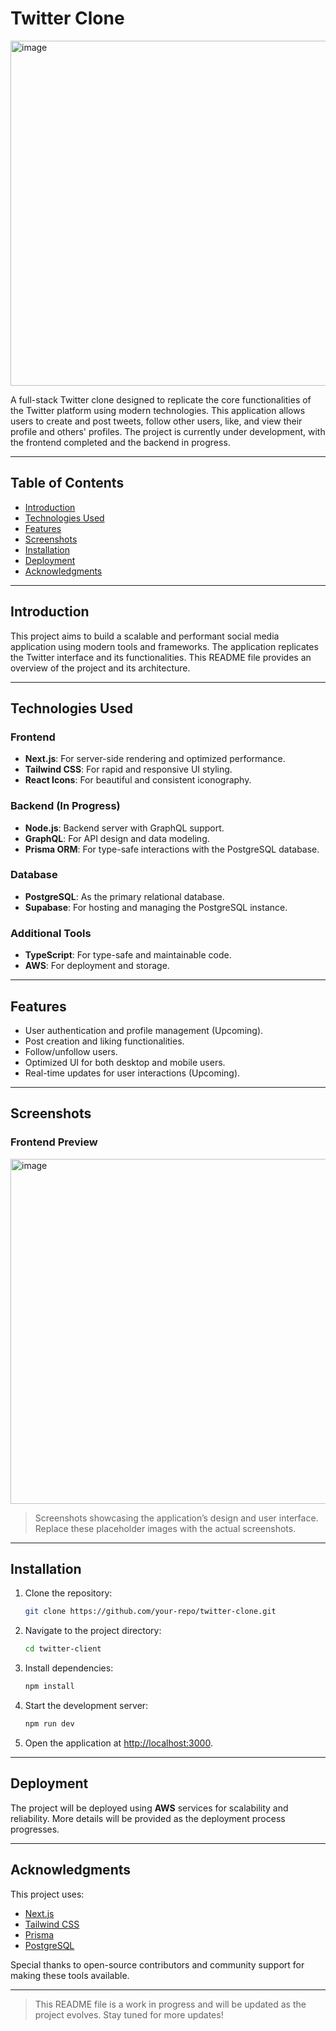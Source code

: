 
# Twitter Clone

<img width="552" alt="image" src="https://github.com/user-attachments/assets/4fb93e9b-b523-4d1f-a43c-c70077dd6b9e" />


A full-stack Twitter clone designed to replicate the core functionalities of the Twitter platform using modern technologies. This application allows users to create and post tweets, follow other users, like, and view their profile and others' profiles. The project is currently under development, with the frontend completed and the backend in progress.

---

## Table of Contents

- [Introduction](#introduction)
- [Technologies Used](#technologies-used)
- [Features](#features)
- [Screenshots](#screenshots)
- [Installation](#installation)
- [Deployment](#deployment)
- [Acknowledgments](#acknowledgments)

---

## Introduction

This project aims to build a scalable and performant social media application using modern tools and frameworks. The application replicates the Twitter interface and its functionalities. This README file provides an overview of the project and its architecture.

---

## Technologies Used

### Frontend
- **Next.js**: For server-side rendering and optimized performance.
- **Tailwind CSS**: For rapid and responsive UI styling.
- **React Icons**: For beautiful and consistent iconography.

### Backend (In Progress)
- **Node.js**: Backend server with GraphQL support.
- **GraphQL**: For API design and data modeling.
- **Prisma ORM**: For type-safe interactions with the PostgreSQL database.

### Database
- **PostgreSQL**: As the primary relational database.
- **Supabase**: For hosting and managing the PostgreSQL instance.

### Additional Tools
- **TypeScript**: For type-safe and maintainable code.
- **AWS**: For deployment and storage.

---

## Features

- User authentication and profile management (Upcoming).
- Post creation and liking functionalities.
- Follow/unfollow users.
- Optimized UI for both desktop and mobile users.
- Real-time updates for user interactions (Upcoming).

---

## Screenshots

### Frontend Preview

<img width="552" alt="image" src="https://github.com/user-attachments/assets/439616bd-5beb-43e9-8c40-d206d149d273" />



> Screenshots showcasing the application’s design and user interface. Replace these placeholder images with the actual screenshots.

---

## Installation

1. Clone the repository:
   ```bash
   git clone https://github.com/your-repo/twitter-clone.git
   ```
2. Navigate to the project directory:
   ```bash
   cd twitter-client
   ```
3. Install dependencies:
   ```bash
   npm install
   ```
4. Start the development server:
   ```bash
   npm run dev
   ```
5. Open the application at [http://localhost:3000](http://localhost:3000).

---

## Deployment

The project will be deployed using **AWS** services for scalability and reliability. More details will be provided as the deployment process progresses.

---

## Acknowledgments

This project uses:
- [Next.js](https://nextjs.org/)
- [Tailwind CSS](https://tailwindcss.com/)
- [Prisma](https://www.prisma.io/)
- [PostgreSQL](https://www.postgresql.org/)

Special thanks to open-source contributors and community support for making these tools available.

---

> This README file is a work in progress and will be updated as the project evolves. Stay tuned for more updates!
